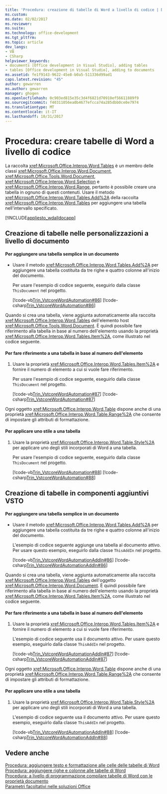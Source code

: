 ```yaml
---
title: 'Procedura: creazione di tabelle di Word a livello di codice | Documenti Microsoft'
ms.custom: 
ms.date: 02/02/2017
ms.reviewer: 
ms.suite: 
ms.technology: office-development
ms.tgt_pltfrm: 
ms.topic: article
dev_langs:
- VB
- CSharp
helpviewer_keywords:
- documents [Office development in Visual Studio], adding tables
- tables [Office development in Visual Studio], adding to documents
ms.assetid: fe1f9143-9622-45e8-b0a5-511336d99ad1
caps.latest.revision: "45"
author: gewarren
ms.author: gewarren
manager: ghogen
ms.openlocfilehash: 0c903ed815e35c3d4f6821d70910ef56611889f9
ms.sourcegitcommit: f40311056ea0b4677efcca74a285dbb0ce0e7974
ms.translationtype: MT
ms.contentlocale: it-IT
ms.lasthandoff: 10/31/2017
---
```

# <a name="how-to-programmatically-create-word-tables"></a>Procedura: creare tabelle di Word a livello di codice
  La raccolta <xref:Microsoft.Office.Interop.Word.Tables> è un membro delle classi <xref:Microsoft.Office.Interop.Word.Document>, <xref:Microsoft.Office.Tools.Word.Document>, <xref:Microsoft.Office.Interop.Word.Selection> e <xref:Microsoft.Office.Interop.Word.Range>, pertanto è possibile creare una tabella in ognuno di questi contenuti. Usare il metodo <xref:Microsoft.Office.Interop.Word.Tables.Add%2A> della raccolta <xref:Microsoft.Office.Interop.Word.Tables> per aggiungere una tabella nell'intervallo specificato.  
  
 [!INCLUDE[appliesto_wdalldocapp](../vsto/includes/appliesto-wdalldocapp-md.md)]  
  
## <a name="creating-tables-in-document-level-customizations"></a>Creazione di tabelle nelle personalizzazioni a livello di documento  
  
#### <a name="to-add-a-simple-table-to-a-document"></a>Per aggiungere una tabella semplice in un documento  
  
-   Usare il metodo <xref:Microsoft.Office.Interop.Word.Tables.Add%2A> per aggiungere una tabella costituita da tre righe e quattro colonne all'inizio del documento.  
  
     Per usare l'esempio di codice seguente, eseguirlo dalla classe `ThisDocument` nel progetto.  
  
     [!code-vb[Trin_VstcoreWordAutomation#86](../vsto/codesnippet/VisualBasic/Trin_VstcoreWordAutomationVB/ThisDocument.vb#86)]
     [!code-csharp[Trin_VstcoreWordAutomation#86](../vsto/codesnippet/CSharp/Trin_VstcoreWordAutomationCS/ThisDocument.cs#86)]  
  
 Quando si crea una tabella, viene aggiunta automaticamente alla raccolta <xref:Microsoft.Office.Interop.Word.Tables> dell'elemento host <xref:Microsoft.Office.Tools.Word.Document>. È quindi possibile fare riferimento alla tabella in base al numero dell'elemento usando la proprietà <xref:Microsoft.Office.Interop.Word.Tables.Item%2A>, come illustrato nel codice seguente.  
  
#### <a name="to-refer-to-a-table-by-item-number"></a>Per fare riferimento a una tabella in base al numero dell'elemento  
  
1.  Usare la proprietà <xref:Microsoft.Office.Interop.Word.Tables.Item%2A> e fornire il numero di elemento a cui si vuole fare riferimento.  
  
     Per usare l'esempio di codice seguente, eseguirlo dalla classe `ThisDocument` nel progetto.  
  
     [!code-vb[Trin_VstcoreWordAutomation#87](../vsto/codesnippet/VisualBasic/Trin_VstcoreWordAutomationVB/ThisDocument.vb#87)]
     [!code-csharp[Trin_VstcoreWordAutomation#87](../vsto/codesnippet/CSharp/Trin_VstcoreWordAutomationCS/ThisDocument.cs#87)]  
  
 Ogni oggetto <xref:Microsoft.Office.Interop.Word.Table> dispone anche di una proprietà <xref:Microsoft.Office.Interop.Word.Table.Range%2A> che consente di impostare gli attributi di formattazione.  
  
#### <a name="to-apply-a-style-to-a-table"></a>Per applicare uno stile a una tabella  
  
1.  Usare la proprietà <xref:Microsoft.Office.Interop.Word.Table.Style%2A> per applicare uno degli stili incorporati di Word a una tabella.  
  
     Per usare l'esempio di codice seguente, eseguirlo dalla classe `ThisDocument` nel progetto.  
  
     [!code-vb[Trin_VstcoreWordAutomation#88](../vsto/codesnippet/VisualBasic/Trin_VstcoreWordAutomationVB/ThisDocument.vb#88)]
     [!code-csharp[Trin_VstcoreWordAutomation#88](../vsto/codesnippet/CSharp/Trin_VstcoreWordAutomationCS/ThisDocument.cs#88)]  
  
## <a name="creating-tables-in-vsto-add-ins"></a>Creazione di tabelle in componenti aggiuntivi VSTO  
  
#### <a name="to-add-a-simple-table-to-a-document"></a>Per aggiungere una tabella semplice in un documento  
  
-   Usare il metodo <xref:Microsoft.Office.Interop.Word.Tables.Add%2A> per aggiungere una tabella costituita da tre righe e quattro colonne all'inizio del documento.  
  
     L'esempio di codice seguente aggiunge una tabella al documento attivo. Per usare questo esempio, eseguirlo dalla classe `ThisAddIn` nel progetto.  
  
     [!code-vb[Trin_VstcoreWordAutomationAddIn#86](../vsto/codesnippet/VisualBasic/Trin_VstcoreWordAutomationAddIn/ThisAddIn.vb#86)]
     [!code-csharp[Trin_VstcoreWordAutomationAddIn#86](../vsto/codesnippet/CSharp/Trin_VstcoreWordAutomationAddIn/ThisAddIn.cs#86)]  
  
 Quando si crea una tabella, viene aggiunta automaticamente alla raccolta <xref:Microsoft.Office.Interop.Word.Tables> dell'oggetto <xref:Microsoft.Office.Interop.Word.Document>. È quindi possibile fare riferimento alla tabella in base al numero dell'elemento usando la proprietà <xref:Microsoft.Office.Interop.Word.Tables.Item%2A>, come illustrato nel codice seguente.  
  
#### <a name="to-refer-to-a-table-by-item-number"></a>Per fare riferimento a una tabella in base al numero dell'elemento  
  
1.  Usare la proprietà <xref:Microsoft.Office.Interop.Word.Tables.Item%2A> e fornire il numero di elemento a cui si vuole fare riferimento.  
  
     L'esempio di codice seguente usa il documento attivo. Per usare questo esempio, eseguirlo dalla classe `ThisAddIn` nel progetto.  
  
     [!code-vb[Trin_VstcoreWordAutomationAddIn#87](../vsto/codesnippet/VisualBasic/Trin_VstcoreWordAutomationAddIn/ThisAddIn.vb#87)]
     [!code-csharp[Trin_VstcoreWordAutomationAddIn#87](../vsto/codesnippet/CSharp/Trin_VstcoreWordAutomationAddIn/ThisAddIn.cs#87)]  
  
 Ogni oggetto <xref:Microsoft.Office.Interop.Word.Table> dispone anche di una proprietà <xref:Microsoft.Office.Interop.Word.Table.Range%2A> che consente di impostare gli attributi di formattazione.  
  
#### <a name="to-apply-a-style-to-a-table"></a>Per applicare uno stile a una tabella  
  
1.  Usare la proprietà <xref:Microsoft.Office.Interop.Word.Table.Style%2A> per applicare uno degli stili incorporati di Word a una tabella.  
  
     L'esempio di codice seguente usa il documento attivo. Per usare questo esempio, eseguirlo dalla classe `ThisAddIn` nel progetto.  
  
     [!code-vb[Trin_VstcoreWordAutomationAddIn#88](../vsto/codesnippet/VisualBasic/Trin_VstcoreWordAutomationAddIn/ThisAddIn.vb#88)]
     [!code-csharp[Trin_VstcoreWordAutomationAddIn#88](../vsto/codesnippet/CSharp/Trin_VstcoreWordAutomationAddIn/ThisAddIn.cs#88)]  
  
## <a name="see-also"></a>Vedere anche  
 [Procedura: aggiungere testo e formattazione alle celle delle tabelle di Word](../vsto/how-to-programmatically-add-text-and-formatting-to-cells-in-word-tables.md)   
 [Procedura: aggiungere righe e colonne alle tabelle di Word](../vsto/how-to-programmatically-add-rows-and-columns-to-word-tables.md)   
 [Procedura: a livello di programmazione compilare tabelle di Word con le proprietà documento](../vsto/how-to-programmatically-populate-word-tables-with-document-properties.md)   
 [Parametri facoltativi nelle soluzioni Office](../vsto/optional-parameters-in-office-solutions.md)  
  
  